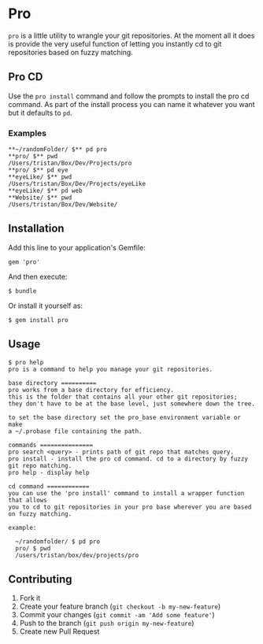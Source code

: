 # Pro

`pro` is a little utility to wrangle your git repositories.
At the moment all it does is provide the very useful function of letting
you instantly cd to git repositories based on fuzzy matching.

## Pro CD

Use the `pro install` command and follow the prompts to install the pro cd command.
As part of the install process you can name it whatever you want but it
defaults to `pd`.

### Examples

    **~/randomFolder/ $** pd pro
    **pro/ $** pwd 
    /Users/tristan/Box/Dev/Projects/pro
    **pro/ $** pd eye
    **eyeLike/ $** pwd
    /Users/tristan/Box/Dev/Projects/eyeLike
    **eyeLike/ $** pd web
    **Website/ $** pwd
    /Users/tristan/Box/Dev/Website/

## Installation

Add this line to your application's Gemfile:

    gem 'pro'

And then execute:

    $ bundle

Or install it yourself as:

    $ gem install pro

## Usage

    $ pro help
    pro is a command to help you manage your git repositories.

    base directory ==========
    pro works from a base directory for efficiency.
    this is the folder that contains all your other git repositories;
    they don't have to be at the base level, just somewhere down the tree.

    to set the base directory set the pro_base environment variable or make 
    a ~/.probase file containing the path.

    commands ===============
    pro search <query> - prints path of git repo that matches query.
    pro install - install the pro cd command. cd to a directory by fuzzy git repo matching.
    pro help - display help

    cd command ============
    you can use the 'pro install' command to install a wrapper function that allows
    you to cd to git repositories in your pro base wherever you are based on fuzzy matching.

    example:

      ~/randomfolder/ $ pd pro
      pro/ $ pwd 
      /users/tristan/box/dev/projects/pro


## Contributing

1. Fork it
2. Create your feature branch (`git checkout -b my-new-feature`)
3. Commit your changes (`git commit -am 'Add some feature'`)
4. Push to the branch (`git push origin my-new-feature`)
5. Create new Pull Request
